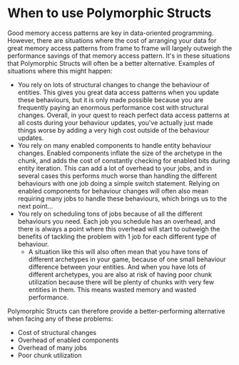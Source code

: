 
# When to use Polymorphic Structs

Good memory access patterns are key in data-oriented programming. However, there are situations where the cost of arranging your data for great memory access patterns from frame to frame will largely outweigh the performance savings of that memory access pattern. It's in these situations that Polymorphic Structs will often be a better alternative. Examples of situations where this might happen:
* You rely on lots of structural changes to change the behaviour of entities. This gives you great data access patterns when you update these behaviours, but it is only made possible because you are frequently paying an enormous performance cost with structural changes. Overall, in your quest to reach perfect data access patterns at all costs during your behaviour updates, you've actually just made things worse by adding a very high cost outside of the behaviour updates.
* You rely on many enabled components to handle entity behaviour changes. Enabled components inflate the size of the archetype in the chunk, and adds the cost of constantly checking for enabled bits during entity iteration. This can add a lot of overhead to your jobs, and in several cases this performs much worse than handling the different behaviours with one job doing a simple switch statement. Relying on enabled components for behaviour changes will often also mean requiring many jobs to handle these behaviours, which brings us to the next point...
* You rely on scheduling tons of jobs because of all the different behaviours you need. Each job you schedule has an overhead, and there is always a point where this overhead will start to outweigh the benefits of tackling the problem with 1 job for each different type of behaviour. 
    * A situation like this will also often mean that you have tons of different archetypes in your game, because of one small behaviour difference between your entities. And when you have lots of different archetypes, you are also at risk of having poor chunk utilization because there will be plenty of chunks with very few entities in them. This means wasted memory and wasted performance.

Polymorphic Structs can therefore provide a better-performing alternative when facing any of these problems:
* Cost of structural changes
* Overhead of enabled components
* Overhead of many jobs
* Poor chunk utilization
